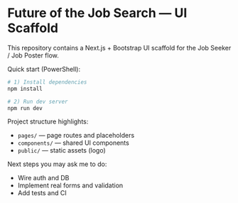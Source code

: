 # Future of the Job Search — UI Scaffold

This repository contains a Next.js + Bootstrap UI scaffold for the Job Seeker / Job Poster flow.

Quick start (PowerShell):

```powershell
# 1) Install dependencies
npm install

# 2) Run dev server
npm run dev
```

Project structure highlights:
- `pages/` — page routes and placeholders
- `components/` — shared UI components
- `public/` — static assets (logo)

Next steps you may ask me to do:
- Wire auth and DB
- Implement real forms and validation
- Add tests and CI

